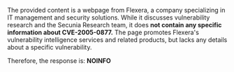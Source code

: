 The provided content is a webpage from Flexera, a company specializing in IT management and security solutions. While it discusses vulnerability research and the Secunia Research team, it does **not contain any specific information about CVE-2005-0877.** The page promotes Flexera's vulnerability intelligence services and related products, but lacks any details about a specific vulnerability.

Therefore, the response is: **NOINFO**